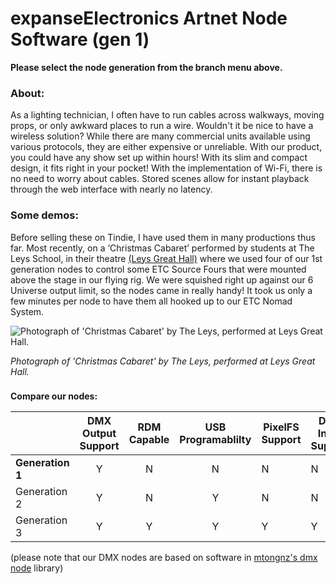 # expanseElectronics Artnet Node Software (gen 1)

**Please select the node generation from the branch menu above.**


### **About:**
As a lighting technician, I often have to run cables across walkways, moving props, or only awkward places to run a wire. Wouldn't it be nice to have a wireless solution? While there are many commercial units available using various protocols, they are either expensive or unreliable. With our product, you could have any show set up within hours! With its slim and compact design, it fits right in your pocket! With the implementation of Wi-Fi, there is no need to worry about cables. Stored scenes allow for instant playback through the web interface with nearly no latency. 

### **Some demos:**
Before selling these on Tindie, I have used them in many productions thus far. Most recently, on a ‘Christmas Cabaret’ performed by students at The Leys School, in their theatre  [(Leys Great Hall)](https://www.theleys.net/591/venue-hire/great-hall) where we used four of our 1st generation nodes to control some ETC Source Fours that were mounted above the stage in our flying rig. We were squished right up against our 6 Universe output limit, so the nodes came in really handy! It took us only a few minutes per node to have them all hooked up to our ETC Nomad System.

![Photograph of 'Christmas Cabaret' by The Leys, performed at Leys Great Hall.](https://expanseelectronics.com/assets/img/tindie/IMG_0002.JPG "Photograph of 'Christmas Cabaret' by The Leys, performed at Leys Great Hall.")

*Photograph of 'Christmas Cabaret' by The Leys, performed at Leys Great Hall.*

### 
**Compare our nodes:**

|               | DMX Output Support   | RDM Capable | USB Programablilty | PixelFS Support | DMX Input Support       |
| ------------- |:-------------:|:-----------:|:------------------:| --------------- | ---------       |
| **Generation 1** | Y             | N           | N                  | N               | N               |
| Generation 2 | Y             | N           | Y                  | N               | N               |
| Generation 3  | Y             | Y           | Y                  | Y | Y |


(please note that our DMX nodes are based on software in [mtongnz's dmx node](https://github.com/mtongnz) library)
